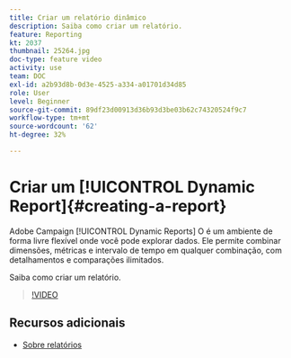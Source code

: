 ```yaml
---
title: Criar um relatório dinâmico
description: Saiba como criar um relatório.
feature: Reporting
kt: 2037
thumbnail: 25264.jpg
doc-type: feature video
activity: use
team: DOC
exl-id: a2b93d8b-0d3e-4525-a334-a01701d34d85
role: User
level: Beginner
source-git-commit: 89df23d00913d36b93d3be03b62c74320524f9c7
workflow-type: tm+mt
source-wordcount: '62'
ht-degree: 32%

---
```


# Criar um [!UICONTROL Dynamic Report]{#creating-a-report}

Adobe Campaign [!UICONTROL Dynamic Reports] O é um ambiente de forma livre flexível onde você pode explorar dados. Ele permite combinar dimensões, métricas e intervalo de tempo em qualquer combinação, com detalhamentos e comparações ilimitados.

Saiba como criar um relatório.

>[!VIDEO](https://video.tv.adobe.com/v/25264/?quality=12&learn=on)

## Recursos adicionais

* [Sobre relatórios](https://experienceleague.adobe.com/docs/campaign-standard/using/reporting/about-reporting/about-dynamic-reports.html?lang=en)
